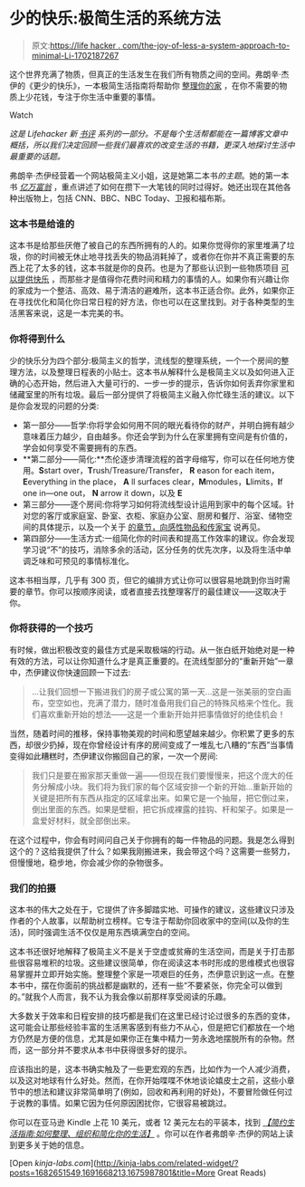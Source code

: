 # 少的快乐:极简生活的系统方法

> 原文:[https://life hacker . com/the-joy-of-less-a-system-approach-to-minimal-Li-1702187267](https://lifehacker.com/the-joy-of-less-a-systematic-approach-to-minimalist-li-1702187267)

这个世界充满了物质，但真正的生活发生在我们所有物质之间的空间。弗朗辛·杰伊的《更少的快乐》，一本极简生活指南将帮助你 [整理你的家](https://lifehacker.com/how-to-kick-your-clutter-habit-and-live-in-a-clean-hous-5957609) ，在你不需要的物质上少花钱，专注于你生活中重要的事情。

Watch

*这是 Lifehacker 新* [*书评*](http://lifehacker.com/book-reviews) *系列的一部分。不是每个生活帮都能在一篇博客文章中概括，所以我们决定回顾一些我们最喜欢的改变生活的书籍，更深入地探讨生活中最重要的话题。*

弗朗辛·杰伊经营着一个网站极简主义小姐，这是她第二本书*的主题*。她的第一本书 [*亿万富翁*](http://www.amazon.com/gp/product/0984087303?asc_campaign=InlineText&asc_refurl=https://lifehacker.com/the-joy-of-less-a-systematic-approach-to-minimalist-li-1702187267&asc_source=&tag=kinjalifehackerlink-20) ，重点讲述了如何在攒下一大笔钱的同时过得好。她还出现在其他各种出版物上，包括 CNN、BBC、NBC Today、卫报和福布斯。

### **这本书是给谁的**

这本书是给那些厌倦了被自己的东西所拥有的人的。如果你觉得你的家里堆满了垃圾，你的时间被无休止地寻找丢失的物品消耗掉了，或者你在你并不真正需要的东西上花了太多的钱，这本书就是你的良药。也是为了那些认识到一些物质项目 [可以提供快乐](http://lifehacker.com/how-to-buy-happiness-the-purchases-most-likely-to-brin-1681780686) ，而那些才是值得你花费时间和精力的事情的人。如果你有兴趣让你的家成为一个整洁、高效、易于清洁的避难所，这本书正适合你。此外，如果你正在寻找优化和简化你日常日程的好方法，你也可以在这里找到。对于各种类型的生活黑客来说，这是一本完美的书。

### **你将得到什么**

少的快乐分为四个部分:极简主义的哲学，流线型的整理系统，一个一个房间的整理方法，以及整理日程表的小贴士。这本书从解释什么是极简主义以及如何进入正确的心态开始，然后进入大量可行的、一步一步的提示，告诉你如何丢弃你家里和储藏室里的所有垃圾。最后一部分提供了将极简主义融入你忙碌生活的建议。以下是你会发现的问题的分类:

*   第一部分——哲学:你将学会如何用不同的眼光看待你的财产，并明白拥有越少意味着压力越少，自由越多。你还会学到为什么在家里拥有空间是有价值的，学会如何享受不需要拥有的东西。
*   **第二部分——简化:**杰伦逐步清理流程的首字母缩写，你可以在任何地方使用。**S**start over，**T**rush/Treasure/Transfer， **R** eason for each item，**E**everything in the place， **A** ll surfaces clear，**M**modules，**L**limits，**I**f one in—one out， **N** arrow it down，以及 **E**
*   第三部分——逐个房间:你将学习如何将流线型设计运用到家中的每个区域。针对您的客厅或家庭室、卧室、衣柜、家庭办公室、厨房和餐厅、浴室、储物空间的具体提示，以及一个关于 [的章节，向感性物品和传家宝](http://lifehacker.com/the-guilt-free-guide-to-parting-ways-with-your-sentimen-1693112550) 说再见。
*   第四部分——生活方式:一组简化你的时间表和提高工作效率的建议。你会发现学习说“不”的技巧，消除多余的活动，区分任务的优先次序，以及将生活中单调乏味和可预见的事情标准化。

这本书相当厚，几乎有 300 页，但它的编排方式让你可以很容易地跳到你当时需要的章节。你可以按顺序阅读，或者直接去找整理客厅的最佳建议——这取决于你。

### **你将获得的一个技巧**

有时候，做出积极改变的最佳方式是采取极端的行动。从一张白纸开始绝对是一种有效的方法，可以让你知道什么才是真正重要的。在流线型部分的“重新开始”一章中，杰伊建议你快速回顾一下过去:

> ...让我们回想一下搬进我们的房子或公寓的第一天…这是一张美丽的空白画布，空空如也，充满了潜力，随时准备用我们自己的特殊风格来个性化。我们喜欢重新开始的想法——这是一个重新开始并把事情做好的绝佳机会！

当然，随着时间的推移，保持事物美观的时间和愿望越来越少。你积累了更多的东西，却很少扔掉，现在你曾经设计有序的房间变成了一堆乱七八糟的“东西”当事情变得如此糟糕时，杰伊建议你搬回自己的家，一次一个房间:

> 我们只是要在搬家那天重做一遍——但现在我们要慢慢来，把这个庞大的任务分解成小块。我们将为我们家的每个区域安排一个新的开始…重新开始的关键是把所有东西从指定的区域拿出来。如果它是一个抽屉，把它倒过来，倒出里面的东西。如果是壁橱，把它拆成裸露的挂钩、杆和架子。如果是一盒爱好材料，就全部倒出来。

在这个过程中，你会有时间问自己关于你拥有的每一件物品的问题。我是怎么得到这个的？这给我提供了什么？如果我刚搬进来，我会带这个吗？这需要一些努力，但慢慢地，稳步地，你会减少你的杂物很多。

### **我们的拍摄**

这本书的伟大之处在于，它提供了许多脚踏实地、可操作的建议，这些建议只涉及作者的个人故事，以帮助树立榜样。它专注于帮助你回收家中的空间(以及你的生活)，同时强调生活不仅仅是用东西填满空白的空间。

这本书还很好地解释了极简主义不是关于空虚或贫瘠的生活空间，而是关于打击那些很容易堆积的垃圾。这些建议很简单，你在阅读这本书时形成的思维模式也很容易掌握并立即开始实施。整理整个家是一项艰巨的任务，杰伊意识到这一点。在整本书中，摆在你面前的挑战都是幽默的，还有一些“不要紧张，你完全可以做到的。”就我个人而言，我不认为我会像以前那样享受阅读的乐趣。

大多数关于效率和日程安排的技巧都是我们在这里已经讨论过很多的东西的变体，这可能会让那些经验丰富的生活黑客感到有些力不从心，但是把它们都放在一个地方仍然是方便的信息，尤其是如果你正在集中精力一劳永逸地摆脱所有的杂物。然而，这一部分并不要求从本书中获得很多好的提示。

应该指出的是，这本书确实触及了一些更宏观的东西，比如作为一个人减少消费，以及这对地球有什么好处。然而，在你开始喋喋不休地谈论嬉皮士之前，这些小章节中的想法和建议非常简单明了(例如，回收和再利用的好处)，不要冒险做任何过于说教的事情。如果它因为任何原因困扰你，它很容易被跳过。

你可以在亚马逊 Kindle 上花 10 美元，或者 12 美元左右的平装本，找到 [*【简约生活指南:如何整理、组织和简化你的生活】*](http://www.amazon.com/Joy-Less-Minimalist-Living-Guide-ebook/dp/B003UNJX4S/?asc_campaign=InlineText&asc_refurl=https://lifehacker.com/the-joy-of-less-a-systematic-approach-to-minimalist-li-1702187267&asc_source=&tag=kinjalifehackerlink-20) 。你可以在作者弗朗辛·杰伊的网站上读到更多关于她的信息。

[Open *kinja-labs.com*](http://kinja-labs.com/related-widget/?posts=1682651549,1691668213,1675987801&title=More Great Reads)